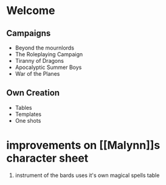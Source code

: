 # Welcome

## Campaigns

- Beyond the mournlords
- The Roleplaying Campaign
- Tiranny of Dragons
- Apocalyptic Summer Boys
- War of the Planes

## Own Creation

- Tables
- Templates
- One shots

# improvements on [[Malynn]]s character sheet
1. instrument of the bards uses it's own magical spells table